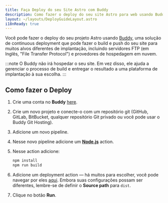 ```yaml
---
title: Faça Deploy do seu Site Astro com Buddy
description: Como fazer o deploy do seu site Astro para web usando Buddy.
layout: ~/layouts/DeployGuideLayout.astro
i18nReady: true
---
```


Você pode fazer o deploy do seu projeto Astro usando [Buddy](https://buddy.works/), uma solução de continuous deployment que pode fazer o build e push do seu site para muitos alvos diferentes de implantação, incluindo servidores FTP (em Inglês, "File Transfer Protocol") e provedores de hospedagem em nuvem.

:::note
O Buddy não irá hospedar o seu site. Em vez disso, ele ajuda a gerenciar o processo de build e entregar o resultado a uma plataforma de implantação à sua escolha.
:::

## Como fazer o Deploy

1. Crie uma conta no **Buddy** [here](https://buddy.works/sign-up).
2. Crie um novo projeto e conecte-o com um repositório git (GitHub, GitLab, BitBucket, qualquer repositório Git privado ou você pode usar o Buddy Git Hosting).
3. Adicione um novo pipeline.
4. Nesse novo pipeline adicione um **[Node.js](https://buddy.works/actions/node-js)** action.
5. Nesse action adicione:

   ```bash
   npm install
   npm run build
   ```

6. Adicione um deployment action — há muitos para escolher, você pode navegar por eles [aqui](https://buddy.works/actions). Embora suas configurações possam ser diferentes, lembre-se de definir o **Source path** para `dist`.
7. Clique no botão **Run**.
